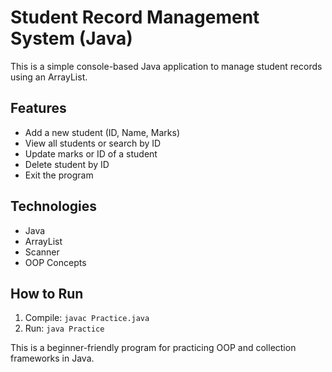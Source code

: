 # Student Record Management System (Java)

This is a simple console-based Java application to manage student records using an ArrayList. 

## Features
- Add a new student (ID, Name, Marks)
- View all students or search by ID
- Update marks or ID of a student
- Delete student by ID
- Exit the program

## Technologies
- Java
- ArrayList
- Scanner
- OOP Concepts

## How to Run
1. Compile: `javac Practice.java`
2. Run: `java Practice`

This is a beginner-friendly program for practicing OOP and collection frameworks in Java.
